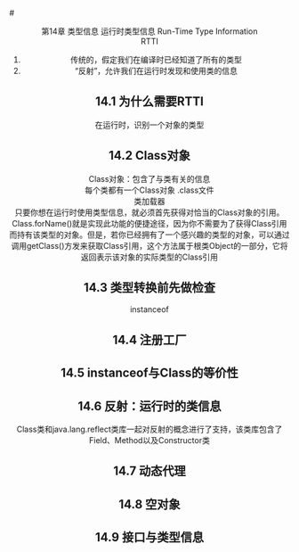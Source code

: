 #<center> 第14章 类型信息
运行时类型信息 Run-Time Type Information  
RTTI  
1. 传统的，假定我们在编译时已经知道了所有的类型  
2. “反射”，允许我们在运行时发现和使用类的信息 
## 14.1 为什么需要RTTI
在运行时，识别一个对象的类型  
## 14.2 Class对象
Class对象：包含了与类有关的信息  
每个类都有一个Class对象 .class文件  
类加载器  
只要你想在运行时使用类型信息，就必须首先获得对恰当的Class对象的引用。Class.forName()就是实现此功能的便捷途径，因为你不需要为了获得Class引用而持有该类型的对象。但是，若你已经拥有了一个感兴趣的类型的对象，可以通过调用getClass()方发来获取Class引用，这个方法属于根类Object的一部分，它将返回表示该对象的实际类型的Class引用  
## 14.3 类型转换前先做检查
instanceof
## 14.4 注册工厂
## 14.5 instanceof与Class的等价性
## 14.6 反射：运行时的类信息
Class类和java.lang.reflect类库一起对反射的概念进行了支持，该类库包含了Field、Method以及Constructor类  
## 14.7 动态代理
## 14.8 空对象
## 14.9 接口与类型信息
